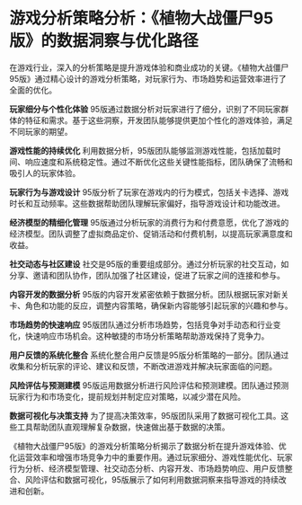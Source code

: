 # 游戏分析策略分析：《植物大战僵尸95版》的数据洞察与优化路径

在游戏行业，深入的分析策略是提升游戏体验和商业成功的关键。《植物大战僵尸95版》通过精心设计的游戏分析策略，对玩家行为、市场趋势和运营效率进行了全面的优化。

**玩家细分与个性化体验**
95版通过数据分析对玩家进行了细分，识别了不同玩家群体的特征和需求。基于这些洞察，开发团队能够提供更加个性化的游戏体验，满足不同玩家的期望。

**游戏性能的持续优化**
利用数据分析，95版团队能够监测游戏性能，包括加载时间、响应速度和系统稳定性。通过不断优化这些关键性能指标，团队确保了流畅和吸引人的玩家体验。

**玩家行为与游戏设计**
95版分析了玩家在游戏内的行为模式，包括关卡选择、游戏时长和互动频率。这些数据帮助团队理解玩家偏好，指导游戏设计和功能改进。

**经济模型的精细化管理**
95版通过分析玩家的消费行为和付费意愿，优化了游戏的经济模型。团队调整了虚拟商品定价、促销活动和付费机制，以提高玩家满意度和收益。

**社交动态与社区建设**
社交是95版的重要组成部分。通过分析玩家的社交互动，如分享、邀请和团队协作，团队加强了社区建设，促进了玩家之间的连接和参与。

**内容开发的数据分析**
95版的内容开发紧密依赖于数据分析。团队根据玩家对新关卡、角色和功能的反应，调整内容策略，确保新内容能够引起玩家的兴趣和参与。

**市场趋势的快速响应**
95版团队通过分析市场趋势，包括竞争对手动态和行业变化，快速响应市场机会。这种敏捷的市场分析策略帮助游戏保持了竞争力。

**用户反馈的系统化整合**
系统化整合用户反馈是95版分析策略的一部分。团队通过收集和分析玩家的评论、建议和反馈，不断改进游戏并解决玩家面临的问题。

**风险评估与预测建模**
95版运用数据分析进行风险评估和预测建模。团队通过预测玩家行为和市场变化，提前规划并制定应对策略，以减少潜在风险。

**数据可视化与决策支持**
为了提高决策效率，95版团队采用了数据可视化工具。这些工具帮助团队直观理解复杂数据，快速做出基于数据的决策。

《植物大战僵尸95版》的游戏分析策略分析揭示了数据分析在提升游戏体验、优化运营效率和增强市场竞争力中的重要作用。通过玩家细分、游戏性能优化、玩家行为分析、经济模型管理、社交动态分析、内容开发、市场趋势响应、用户反馈整合、风险评估和数据可视化，95版展示了如何利用数据洞察来指导游戏的持续改进和创新。